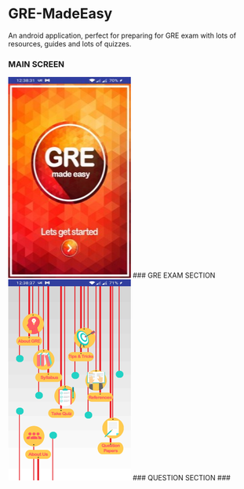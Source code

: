 # GRE-MadeEasy
An android application, perfect for preparing for GRE exam with lots of resources, guides and lots of quizzes. 
### MAIN SCREEN
<img src="https://github.com/nihalnihalani/GRE-MADE-EASY--ANDROID-APP/blob/master/Images/screen1.jpg" width="250" height="409">
### GRE EXAM SECTION
<img src="https://github.com/nihalnihalani/GRE-MADE-EASY--ANDROID-APP/blob/master/Images/screen2.jpg" width="250" height="409">
### QUESTION SECTION
### 